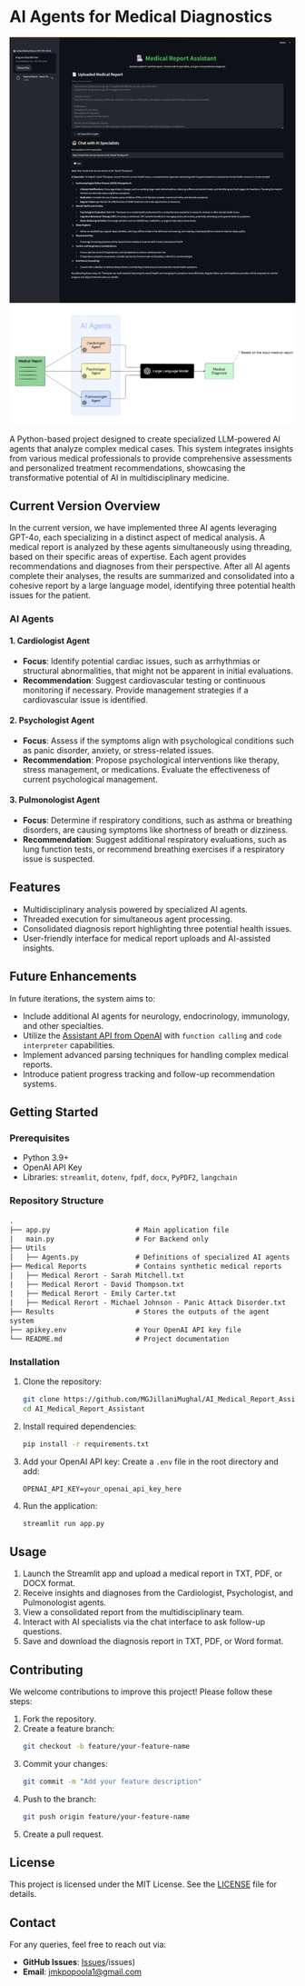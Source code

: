 # AI Agents for Medical Diagnostics

![AI Medical Assistant UI](https://github.com/MGJillaniMughal/AI_Medical_Report_Assistant/blob/main/assets/ui.png)
![AI Medical Assistant Banner](https://github.com/MGJillaniMughal/AI_Medical_Report_Assistant/blob/main/assets/banner.png)

A Python-based project designed to create specialized LLM-powered AI agents that analyze complex medical cases. This system integrates insights from various medical professionals to provide comprehensive assessments and personalized treatment recommendations, showcasing the transformative potential of AI in multidisciplinary medicine.

## Current Version Overview

In the current version, we have implemented three AI agents leveraging GPT-4o, each specializing in a distinct aspect of medical analysis. A medical report is analyzed by these agents simultaneously using threading, based on their specific areas of expertise. Each agent provides recommendations and diagnoses from their perspective. After all AI agents complete their analyses, the results are summarized and consolidated into a cohesive report by a large language model, identifying three potential health issues for the patient.

### AI Agents

#### 1. Cardiologist Agent
- **Focus**: Identify potential cardiac issues, such as arrhythmias or structural abnormalities, that might not be apparent in initial evaluations.
- **Recommendation**: Suggest cardiovascular testing or continuous monitoring if necessary. Provide management strategies if a cardiovascular issue is identified.

#### 2. Psychologist Agent
- **Focus**: Assess if the symptoms align with psychological conditions such as panic disorder, anxiety, or stress-related issues.
- **Recommendation**: Propose psychological interventions like therapy, stress management, or medications. Evaluate the effectiveness of current psychological management.

#### 3. Pulmonologist Agent
- **Focus**: Determine if respiratory conditions, such as asthma or breathing disorders, are causing symptoms like shortness of breath or dizziness.
- **Recommendation**: Suggest additional respiratory evaluations, such as lung function tests, or recommend breathing exercises if a respiratory issue is suspected.

## Features

- Multidisciplinary analysis powered by specialized AI agents.
- Threaded execution for simultaneous agent processing.
- Consolidated diagnosis report highlighting three potential health issues.
- User-friendly interface for medical report uploads and AI-assisted insights.

## Future Enhancements

In future iterations, the system aims to:

- Include additional AI agents for neurology, endocrinology, immunology, and other specialties.
- Utilize the [Assistant API from OpenAI](https://platform.openai.com/docs/assistants/overview) with `function calling` and `code interpreter` capabilities.
- Implement advanced parsing techniques for handling complex medical reports.
- Introduce patient progress tracking and follow-up recommendation systems.

## Getting Started

### Prerequisites

- Python 3.9+
- OpenAI API Key
- Libraries: `streamlit`, `dotenv`, `fpdf`, `docx`, `PyPDF2`, `langchain`

### Repository Structure

```plaintext
.
├── app.py                     # Main application file
|   main.py                    # For Backend only
├── Utils
│   ├── Agents.py              # Definitions of specialized AI agents
├── Medical Reports            # Contains synthetic medical reports
|   ├── Medical Rerort - Sarah Mitchell.txt
|   ├── Medical Rerort - David Thompson.txt
|   ├── Medical Rerort - Emily Carter.txt
|   ├── Medical Rerort - Michael Johnson - Panic Attack Disorder.txt     
├── Results                    # Stores the outputs of the agent system
├── apikey.env                 # Your OpenAI API key file
└── README.md                  # Project documentation
```

### Installation

1. Clone the repository:
   ```bash
   git clone https://github.com/MGJillaniMughal/AI_Medical_Report_Assistant.git
   cd AI_Medical_Report_Assistant
   ```

2. Install required dependencies:
   ```bash
   pip install -r requirements.txt
   ```

3. Add your OpenAI API key:
   Create a `.env` file in the root directory and add:
   ```plaintext
   OPENAI_API_KEY=your_openai_api_key_here
   ```

4. Run the application:
   ```bash
   streamlit run app.py
   ```

## Usage

1. Launch the Streamlit app and upload a medical report in TXT, PDF, or DOCX format.
2. Receive insights and diagnoses from the Cardiologist, Psychologist, and Pulmonologist agents.
3. View a consolidated report from the multidisciplinary team.
4. Interact with AI specialists via the chat interface to ask follow-up questions.
5. Save and download the diagnosis report in TXT, PDF, or Word format.

## Contributing

We welcome contributions to improve this project! Please follow these steps:

1. Fork the repository.
2. Create a feature branch:
   ```bash
   git checkout -b feature/your-feature-name
   ```
3. Commit your changes:
   ```bash
   git commit -m "Add your feature description"
   ```
4. Push to the branch:
   ```bash
   git push origin feature/your-feature-name
   ```
5. Create a pull request.

## License

This project is licensed under the MIT License. See the [LICENSE](LICENSE) file for details.

## Contact

For any queries, feel free to reach out via:
- **GitHub Issues**: [Issues](https://github.com/jmkpopoola/AI-MEDICAL-REPORT-ASSISTANT-LLM-)/issues)
- **Email**: jmkpopoola1@gmail.com
